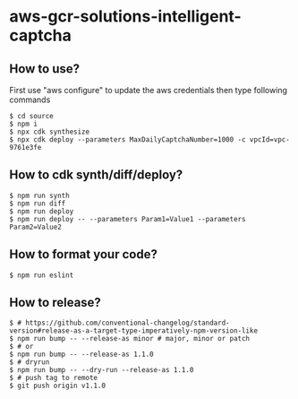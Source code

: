 # aws-gcr-solutions-intelligent-captcha

## How to use?

First use "aws configure" to update the aws credentials then type following commands
```shell
$ cd source
$ npm i
$ npx cdk synthesize
$ npx cdk deploy --parameters MaxDailyCaptchaNumber=1000 -c vpcId=vpc-9761e3fe

```

## How to cdk synth/diff/deploy?

```shell
$ npm run synth
$ npm run diff
$ npm run deploy
$ npm run deploy -- --parameters Param1=Value1 --parameters Param2=Value2
```

## How to format your code?

```shell
$ npm run eslint
```

## How to release?

```shell
$ # https://github.com/conventional-changelog/standard-version#release-as-a-target-type-imperatively-npm-version-like
$ npm run bump -- --release-as minor # major, minor or patch
$ # or
$ npm run bump -- --release-as 1.1.0
$ # dryrun
$ npm run bump -- --dry-run --release-as 1.1.0
$ # push tag to remote
$ git push origin v1.1.0
```
